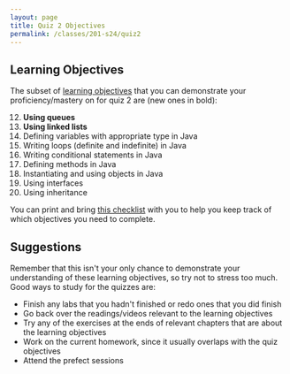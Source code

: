 ```yaml
---
layout: page
title: Quiz 2 Objectives
permalink: /classes/201-s24/quiz2
---
```


## Learning Objectives

The subset of [learning objectives](quizzes-overview) that you can demonstrate your proficiency/mastery on for quiz 2 are (new ones in bold):

12. **Using queues**
8. **Using linked lists**
1. Defining variables with appropriate type in Java
2. Writing loops (definite and indefinite) in Java
3. Writing conditional statements in Java
4. Defining methods in Java
5. Instantiating and using objects in Java
6. Using interfaces
7. Using inheritance

You can print and bring [this checklist](https://docs.google.com/document/d/1O9DXrNYz72LoiTJy5ML8CvbRGeMSFx3Vn8zaX1-IIGc/edit?usp=sharing) with you to help you keep track of which objectives you need to complete.

## Suggestions
Remember that this isn't your only chance to demonstrate your understanding of these learning objectives, so try not to stress too much.
Good ways to study for the quizzes are:
* Finish any labs that you hadn't finished or redo ones that you did finish
* Go back over the readings/videos relevant to the learning objectives
* Try any of the exercises at the ends of relevant chapters that are about the learning objectives
* Work on the current homework, since it usually overlaps with the quiz objectives
* Attend the prefect sessions